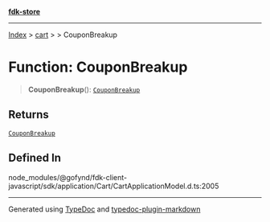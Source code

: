 [**fdk-store**](../../../README.md)
***

[Index](../../../API.md) > [cart](../../README.md) > [<internal>](../README.md) > CouponBreakup

# Function: CouponBreakup

> **CouponBreakup**(): [`CouponBreakup`](../type-aliases/type-alias.CouponBreakup.md)

## Returns

[`CouponBreakup`](../type-aliases/type-alias.CouponBreakup.md)

## Defined In

node\_modules/@gofynd/fdk-client-javascript/sdk/application/Cart/CartApplicationModel.d.ts:2005

***
Generated using [TypeDoc](https://typedoc.org/) and [typedoc-plugin-markdown](https://www.npmjs.com/package/typedoc-plugin-markdown)
